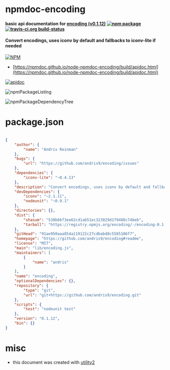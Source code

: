 # npmdoc-encoding

#### basic api documentation for  [encoding (v0.1.12)](https://github.com/andris9/encoding#readme)  [![npm package](https://img.shields.io/npm/v/npmdoc-encoding.svg?style=flat-square)](https://www.npmjs.org/package/npmdoc-encoding) [![travis-ci.org build-status](https://api.travis-ci.org/npmdoc/node-npmdoc-encoding.svg)](https://travis-ci.org/npmdoc/node-npmdoc-encoding)

#### Convert encodings, uses iconv by default and fallbacks to iconv-lite if needed

[![NPM](https://nodei.co/npm/encoding.png?downloads=true&downloadRank=true&stars=true)](https://www.npmjs.com/package/encoding)

- [https://npmdoc.github.io/node-npmdoc-encoding/build/apidoc.html](https://npmdoc.github.io/node-npmdoc-encoding/build/apidoc.html)

[![apidoc](https://npmdoc.github.io/node-npmdoc-encoding/build/screenCapture.buildCi.browser.%252Ftmp%252Fbuild%252Fapidoc.html.png)](https://npmdoc.github.io/node-npmdoc-encoding/build/apidoc.html)

![npmPackageListing](https://npmdoc.github.io/node-npmdoc-encoding/build/screenCapture.npmPackageListing.svg)

![npmPackageDependencyTree](https://npmdoc.github.io/node-npmdoc-encoding/build/screenCapture.npmPackageDependencyTree.svg)



# package.json

```json

{
    "author": {
        "name": "Andris Reinman"
    },
    "bugs": {
        "url": "https://github.com/andris9/encoding/issues"
    },
    "dependencies": {
        "iconv-lite": "~0.4.13"
    },
    "description": "Convert encodings, uses iconv by default and fallbacks to iconv-lite if needed",
    "devDependencies": {
        "iconv": "~2.1.11",
        "nodeunit": "~0.9.1"
    },
    "directories": {},
    "dist": {
        "shasum": "538b66f3ee62cd1ab51ec323829d1f9480c74beb",
        "tarball": "https://registry.npmjs.org/encoding/-/encoding-0.1.12.tgz"
    },
    "gitHead": "91ae950aaa854a119122c27cdbabd8c5585106f7",
    "homepage": "https://github.com/andris9/encoding#readme",
    "license": "MIT",
    "main": "lib/encoding.js",
    "maintainers": [
        {
            "name": "andris"
        }
    ],
    "name": "encoding",
    "optionalDependencies": {},
    "repository": {
        "type": "git",
        "url": "git+https://github.com/andris9/encoding.git"
    },
    "scripts": {
        "test": "nodeunit test"
    },
    "version": "0.1.12",
    "bin": {}
}
```



# misc
- this document was created with [utility2](https://github.com/kaizhu256/node-utility2)
